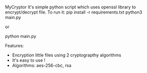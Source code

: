 MyCryptor
It's simple python script which uses openssl library to encrypt/decrypt file.
To run it:
pip install -r requirements.txt 
python3 main.py 

or

python main.py

Features:
- Encryption little files using 2 cryptograpthy algorithms
- It's easy to use !
- Algorithms: aes-256-cbc, rsa
